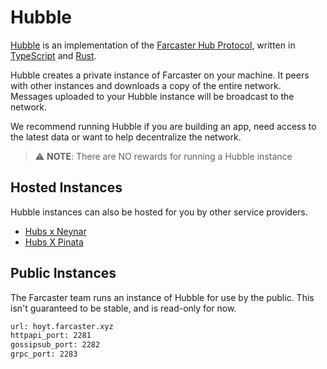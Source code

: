 # Hubble

[Hubble](https://github.com/farcasterxyz/hub-monorepo) is an implementation of the [Farcaster Hub Protocol](https://github.com/farcasterxyz/protocol), written
in [TypeScript](https://www.typescriptlang.org/) and [Rust](https://www.rust-lang.org/).

Hubble creates a private instance of Farcaster on your machine. It peers with other instances and downloads a copy of
the entire network. Messages uploaded to your Hubble instance will be broadcast to the network.

We recommend running Hubble if you are building an app, need access to the latest data or want to help decentralize the
network.

> ⚠️ **NOTE**: There are NO rewards for running a Hubble instance

## Hosted Instances

Hubble instances can also be hosted for you by other service providers.

- [Hubs x Neynar](https://hubs.neynar.com/)
- [Hubs X Pinata](https://pinata.cloud/pinata-hub)

## Public Instances

The Farcaster team runs an instance of Hubble for use by the public. This isn't guaranteed to be stable, and is
read-only for now.

```bash
url: hoyt.farcaster.xyz
httpapi_port: 2281
gossipsub_port: 2282
grpc_port: 2283
```
